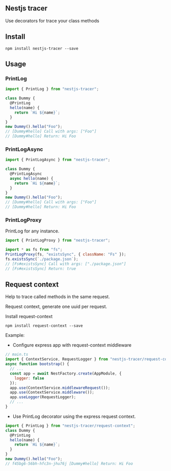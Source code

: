 ## Nestjs tracer

Use decorators for trace your class methods

## Install

```
npm install nestjs-tracer --save
```

## Usage

### PrintLog

```javascript
import { PrintLog } from "nestjs-tracer";

class Dummy {
  @PrintLog
  hello(name) {
    return `Hi ${name}`;
  }
}
new Dummy().hello("Foo");
// [Dummy#hello] Call with args: ["Foo"]
// [Dummy#hello] Return: Hi Foo
```

### PrintLogAsync

```javascript
import { PrintLogAsync } from "nestjs-tracer";

class Dummy {
  @PrintLogAsync
  async hello(name) {
    return `Hi ${name}`;
  }
}
new Dummy().hello("Foo");
// [Dummy#hello] Call with args: ["Foo"]
// [Dummy#hello] Return: Hi Foo
```

### PrintLogProxy

PrintLog for any instance.

```javascript
import { PrintLogProxy } from "nestjs-tracer";

import * as fs from "fs";
PrintLogProxy(fs, "existsSync", { className: "Fs" });
fs.existsSync(`./package.json`);
// [Fs#existsSync] Call with args: ["./package.json"]
// [Fs#existsSync] Return: true
```

## Request context

Help to trace called methods in the same request.

Request context, generate one uuid per request.

Install request-context

```
npm install request-context --save
```

Example:

- Configure express app with request-context middleware

```js
// main.ts
import { ContextService, RequestLogger } from "nestjs-tracer/request-context";
async function bootstrap() {
  // ...
  const app = await NestFactory.create(AppModule, {
    logger: false
  });
  app.use(ContextService.middlewareRequest());
  app.use(ContextService.middleware());
  app.useLogger(RequestLogger);
  // ...
}
```

- Use PrintLog decorator using the express request context.

```javascript
import { PrintLog } from "nestjs-tracer/request-context";
class Dummy {
  @PrintLog
  hello(name) {
    return `Hi ${name}`;
  }
}
new Dummy().hello("Foo");
// f45bg6-56bh-hfc3n-jhu76j [Dummy#hello] Return: Hi Foo
```
